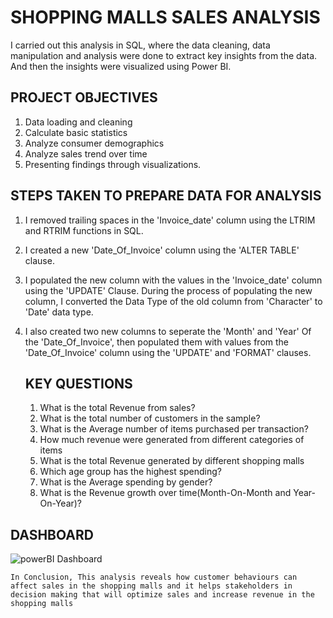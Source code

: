 # SHOPPING MALLS SALES ANALYSIS

I carried out this analysis in SQL, where the data cleaning, data manipulation and analysis were done to extract key insights from the data. 
And then the insights were visualized using Power BI.

## PROJECT OBJECTIVES
1. Data loading and cleaning
2. Calculate basic statistics
3. Analyze consumer demographics
4. Analyze sales trend over time
5. Presenting findings through visualizations.


## STEPS TAKEN TO PREPARE DATA FOR ANALYSIS
1. I removed trailing spaces in the 'Invoice_date' column using the LTRIM and RTRIM functions in SQL.
2. I created a new 'Date_Of_Invoice' column using the 'ALTER TABLE' clause.
3. I populated the new column with the values in the 'Invoice_date' column using the 'UPDATE' Clause. During the process of populating the new column, I converted the Data Type of the old column from 'Character' to 'Date' data type.
4. I also created two new columns to seperate the 'Month' and 'Year' Of the 'Date_Of_Invoice', then populated them with values from the 'Date_Of_Invoice' column using the 'UPDATE' and 'FORMAT' clauses.


   ## KEY QUESTIONS
   1. What is the total Revenue from sales?
   2. What is the total number of customers in the sample?
   3. What is the Average number of items purchased per transaction?
   4. How much revenue were generated from different categories of items
   5. What is the total Revenue generated by different shopping malls
   6. Which age group has the highest spending?
   7. What is the Average spending by gender?
   8. What is the Revenue growth over time(Month-On-Month and Year-On-Year)?

  ## DASHBOARD

  ![powerBI Dashboard](https://github.com/user-attachments/assets/5e6c60e2-bb06-4cf5-a7f2-cbdd77966ea7)

   
    In Conclusion, This analysis reveals how customer behaviours can affect sales in the shopping malls and it helps stakeholders in decision making that will optimize sales and increase revenue in the shopping malls
